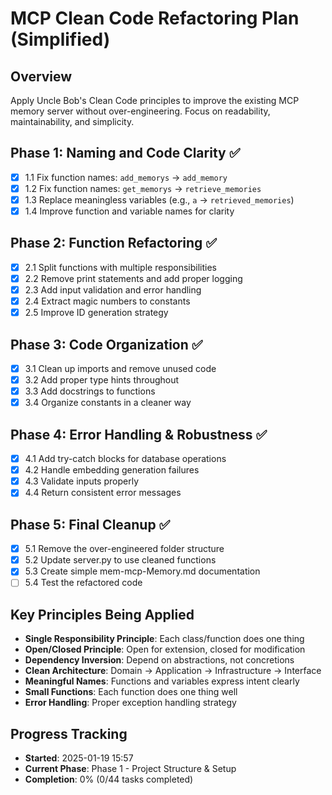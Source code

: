 # MCP Clean Code Refactoring Plan (Simplified)

## Overview
Apply Uncle Bob's Clean Code principles to improve the existing MCP memory server without over-engineering. Focus on readability, maintainability, and simplicity.

## Phase 1: Naming and Code Clarity ✅ 
- [x] 1.1 Fix function names: `add_memorys` → `add_memory`
- [x] 1.2 Fix function names: `get_memorys` → `retrieve_memories` 
- [x] 1.3 Replace meaningless variables (e.g., `a` → `retrieved_memories`)
- [x] 1.4 Improve function and variable names for clarity

## Phase 2: Function Refactoring ✅
- [x] 2.1 Split functions with multiple responsibilities
- [x] 2.2 Remove print statements and add proper logging
- [x] 2.3 Add input validation and error handling
- [x] 2.4 Extract magic numbers to constants
- [x] 2.5 Improve ID generation strategy

## Phase 3: Code Organization ✅
- [x] 3.1 Clean up imports and remove unused code
- [x] 3.2 Add proper type hints throughout
- [x] 3.3 Add docstrings to functions
- [x] 3.4 Organize constants in a cleaner way

## Phase 4: Error Handling & Robustness ✅
- [x] 4.1 Add try-catch blocks for database operations
- [x] 4.2 Handle embedding generation failures
- [x] 4.3 Validate inputs properly
- [x] 4.4 Return consistent error messages

## Phase 5: Final Cleanup ✅
- [x] 5.1 Remove the over-engineered folder structure
- [x] 5.2 Update server.py to use cleaned functions
- [x] 5.3 Create simple mem-mcp-Memory.md documentation
- [ ] 5.4 Test the refactored code

## Key Principles Being Applied
- **Single Responsibility Principle**: Each class/function does one thing
- **Open/Closed Principle**: Open for extension, closed for modification
- **Dependency Inversion**: Depend on abstractions, not concretions
- **Clean Architecture**: Domain → Application → Infrastructure → Interface
- **Meaningful Names**: Functions and variables express intent clearly
- **Small Functions**: Each function does one thing well
- **Error Handling**: Proper exception handling strategy

## Progress Tracking
- **Started**: 2025-01-19 15:57
- **Current Phase**: Phase 1 - Project Structure & Setup
- **Completion**: 0% (0/44 tasks completed)
